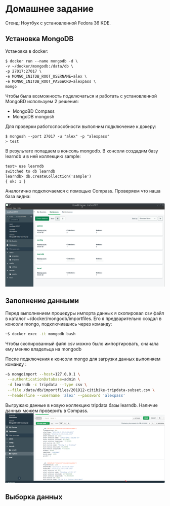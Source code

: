 # Домашнее задание

Стенд: Ноутбук с установленной Fedora 36 KDE.

## Установка MongoDB 

Установка в docker:

```code
$ docker run --name mongodb -d \
-v ~/docker/mongodb:/data/db \
-p 27017:27017 \
-e MONGO_INITDB_ROOT_USERNAME=alex \
-e MONGO_INITDB_ROOT_PASSWORD=alexpass \
mongo
```

Чтобы была возможность подключаться и работать с установленной MongoBD используем 2 решения:
- MongoBD Compass
- MongoDB mongosh

Для проверки работоспособности выполним подключение к докеру:

```
$ mongosh --port 27017 -u "alex" -p "alexpass"
> test
```

В результате попадаем в консоль mongodb. В консоли создадим базу learndb и в ней коллекцию sample:

```code
test> use learndb
switched to db learndb
learndb> db.createCollection('sample')
{ ok: 1 }
```

Аналогично подключаемся с помощью Compass. Проверяем что наша база видна:

![compass][1]

[1]: ../img/compass.png

## Заполнение данными

Перед выполнением процедуры импорта данных я скопировал csv файл в каталог ~/docker/mongodb/importfiles.
Его я предварительно создал в консоли mongo, подключившись через команду:

```bash
~$ docker exec -it mongodb bash
```

Чтобы скопированный файл csv можно было импортировать, сначала ему меняю владельца на mongodb

После подключения к консоли mongo для загрузки данных выполняем команду :

```bash
~$ mongoimport --host=127.0.0.1 \
 --authenticationDatabase=admin \
 -d learndb -c tripdata --type csv \
 --file /data/db/importfiles/201912-citibike-tripdata-subset.csv \
 --headerline --username 'alex' --password 'alexpass'
```

Выгружаю данные в новую коллекцию tripdata базы learndb.
Наличие данных можем проверить в Compass.
![compass_bikes][2]

[2]: ../img/compass_citibikes.png

## Выборка данных
